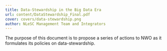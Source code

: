 ```yaml
---
title: Data-Stewardship in the Big Data Era
url: content/DataStewardship_Final.pdf
cover: covers/data-stewardship.png
author: NLeSC Management Team and Integrators
---
```

The purpose of this document is to propose a series of actions to NWO as it formulates its policies on
data-stewardship.
